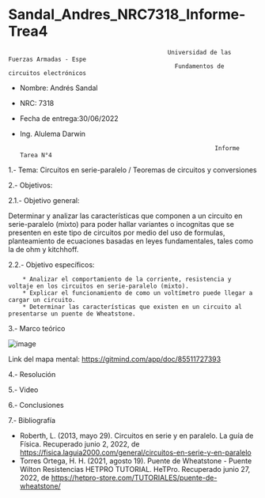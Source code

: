 # Sandal_Andres_NRC7318_Informe-Trea4
                                                 Universidad de las Fuerzas Armadas - Espe
                                                   Fundamentos de circuitos electrónicos 
- Nombre: Andrés Sandal
- NRC: 7318
- Fecha de entrega:30/06/2022
- Ing. Alulema Darwin

                                                             Informe Tarea N°4
1.- Tema: Circuitos en serie-paralelo / Teoremas de circuitos y conversiones

2.- Objetivos:

  2.1.- Objetivo general:
  
Determinar y analizar las características que componen a un circuito en serie-paralelo (mixto) para poder hallar variantes o incognitas que se presenten en este tipo de circuitos por medio del uso de formulas, planteamiento de ecuaciones basadas en leyes fundamentales, tales como la de ohm y kitchhoff.    
        
  2.2.- Objetivo específicos:
  
        * Analizar el comportamiento de la corriente, resistencia y voltaje en los circuitos en serie-paralelo (mixto).
        * Explicar el funcionamiento de como un voltímetro puede llegar a cargar un circuito.
        * Determinar las características que existen en un circuito al presentarse un puente de Wheatstone.
        
3.- Marco teórico

![image](https://user-images.githubusercontent.com/105684550/176059501-9105324f-1342-45eb-bc76-bfea2d08cc14.png)

Link del mapa mental: https://gitmind.com/app/doc/85511727393 

4.- Resolución

5.- Video

6.- Conclusiones

7.- Bibliografía

* Roberth, L. (2013, mayo 29). Circuitos en serie y en paralelo. La guía de Física. Recuperado junio 2, 2022, de https://fisica.laguia2000.com/general/circuitos-en-serie-y-en-paralelo
* Torres Ortega, H. H. (2021, agosto 19). Puente de Wheatstone - Puente Wilton Resistencias HETPRO TUTORIAL. HeTPro. Recuperado junio 27, 2022, de https://hetpro-store.com/TUTORIALES/puente-de-wheatstone/ 
